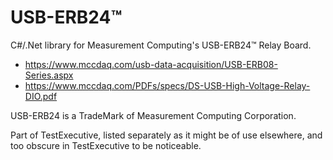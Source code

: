 # USB-ERB24™
C#/.Net library for Measurement Computing's USB-ERB24™ Relay Board.

- https://www.mccdaq.com/usb-data-acquisition/USB-ERB08-Series.aspx
- https://www.mccdaq.com/PDFs/specs/DS-USB-High-Voltage-Relay-DIO.pdf

USB-ERB24 is a TradeMark of Measurement Computing Corporation.

Part of TestExecutive, listed separately as it might be of use elsewhere, and too obscure in TestExecutive to be noticeable.

